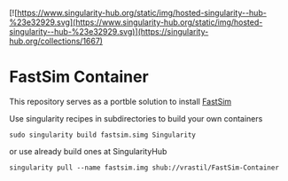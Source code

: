 [![https://www.singularity-hub.org/static/img/hosted-singularity--hub-%23e32929.svg](https://www.singularity-hub.org/static/img/hosted-singularity--hub-%23e32929.svg)](https://singularity-hub.org/collections/1667)

#  FastSim Container
This repository serves as a portble solution to install [FastSim](https://github.com/vrastil/Adhesion-Approximation)

Use singularity recipes in subdirectories to build your own containers

````
sudo singularity build fastsim.simg Singularity
````

or use already build ones at SingularityHub

````
singularity pull --name fastsim.img shub://vrastil/FastSim-Container
````
